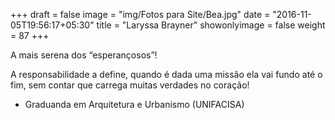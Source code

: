 +++
draft = false
image = "img/Fotos para Site/Bea.jpg"
date = "2016-11-05T19:56:17+05:30"
title = "Laryssa Brayner"
showonlyimage = false
weight = 87
+++

A mais serena dos “esperançosos”!
<!--more-->

A responsabilidade a define, quando é dada uma missão ela vai fundo até o fim, sem contar que carrega muitas verdades no coração!

* Graduanda em Arquitetura e Urbanismo (UNIFACISA)
